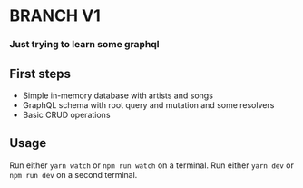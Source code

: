 # BRANCH V1
### Just trying to learn some graphql

## First steps
 - Simple in-memory database with artists and songs
 - GraphQL schema with root query and mutation and some resolvers
 - Basic CRUD operations

## Usage
Run either ```yarn watch``` or ```npm run watch``` on a terminal.
Run either ```yarn dev``` or ```npm run dev``` on a second terminal.
